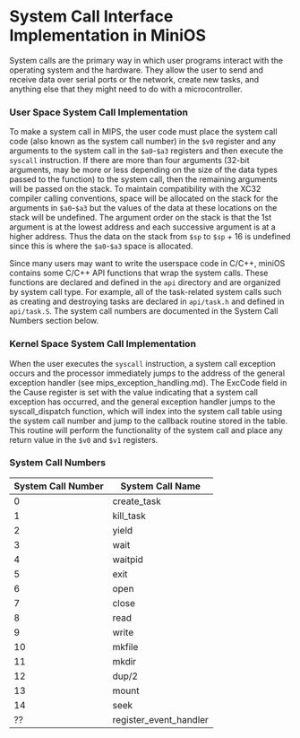 
# System Call Interface Implementation in MiniOS



System calls are the primary way in which user programs interact with the operating system and the hardware. They allow the user to send and receive data over serial ports or the network, create new tasks, and anything else that they might need to do with a microcontroller.


### User Space System Call Implementation

To make a system call in MIPS, the user code must place the system call code (also known as the system call number) in the `$v0` register and any arguments to the system call in the `$a0`-`$a3` registers and then execute the `syscall` instruction. If there are more than four arguments (32-bit arguments, may be more or less depending on the size of the data types passed to the function) to the system call, then the remaining arguments will be passed on the stack. To maintain compatibility with the XC32 compiler calling conventions, space will be allocated on the stack for the arguments in `$a0`-`$a3` but the values of the data at these locations on the stack will be undefined. The argument order on the stack is that the 1st argument is at the lowest address and each successive argument is at a higher address. Thus the data on the stack from `$sp` to `$sp` + 16 is undefined since this is where the `$a0`-`$a3` space is allocated.

Since many users may want to write the userspace code in C/C++, miniOS contains some C/C++ API functions that wrap the system calls. These functions are declared and defined in the `api` directory and are organized by system call type. For example, all of the task-related system calls such as creating and destroying tasks are declared in `api/task.h` and defined in `api/task.S`. The system call numbers are documented in the System Call Numbers section below.


### Kernel Space System Call Implementation

When the user executes the `syscall` instruction, a system call exception occurs and the processor immediately jumps to the address of the general exception handler (see mips_exception_handling.md). The ExcCode field in the Cause register is set with the value indicating that a system call exception has occurred, and the general exception handler jumps to the syscall_dispatch function, which will index into the system call table using the system call number and jump to the callback routine stored in the table. This routine will perform the functionality of the system call and place any return value in the `$v0` and `$v1` registers.


### System Call Numbers


| System Call Number | System Call Name         |
| ------------------ | ------------------------ |
| 0                  | create_task              |
| 1                  | kill_task                |
| 2                  | yield                    |
| 3                  | wait                     |
| 4                  | waitpid                  |
| 5                  | exit                     |
| 6                  | open                     |
| 7                  | close                    |
| 8                  | read                     |
| 9                  | write                    |
| 10                 | mkfile                   |
| 11                 | mkdir                    |
| 12                 | dup/2                    |
| 13                 | mount                    |
| 14                 | seek                     |
| ??                 | register_event_handler   |

